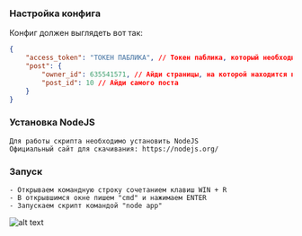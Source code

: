 ### Настройка конфига
Конфиг должен выглядеть вот так:
```json
{
    "access_token": "ТОКЕН ПАБЛИКА", // Токен паблика, который необходимо получить в ВК
    "post": {
        "owner_id": 635541571, // Айди страницы, на которой находится пост
        "post_id": 10 // Айди самого поста
    }
}
```
### Установка NodeJS
```
Для работы скрипта необходимо установить NodeJS
Официальный сайт для скачивания: https://nodejs.org/
```

### Запуск
```
- Открываем командную строку сочетанием клавиш WIN + R
- В открывшимся окне пишем "cmd" и нажимаем ENTER
- Запускаем скрипт командой "node app"
```

![alt text](https://i.imgur.com/dnAm9OW.png)
